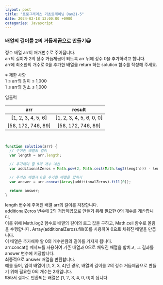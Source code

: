 ```yaml
---
layout: post
title: "프로그래머스 기초트레이닝 Day21-5"
date: 2024-02-18 12:00:00 +0900
categories: Javascript
---
```


### 배열의 길이를 2의 거듭제곱으로 만들기😀

정수 배열 arr이 매개변수로 주어집니다.<br>
arr의 길이가 2의 정수 거듭제곱이 되도록 arr 뒤에 정수 0을 추가하려고 합니다. <br>
arr에 최소한의 개수로 0을 추가한 배열을 return 하는 solution 함수를 작성해 주세요.<br>

※ 제한 사항<br>
1 ≤ arr의 길이 ≤ 1,000<br>
1 ≤ arr의 원소 ≤ 1,000<br>

입출력 <br>

|        arr         |          result          |
| :----------------: | :----------------------: |
| [1, 2, 3, 4, 5, 6] | [1, 2, 3, 4, 5, 6, 0, 0] |
| [58, 172, 746, 89] |    [58, 172, 746, 89]    |

<br>

```javascript
function solution(arr) {
  // 주어진 배열의 길이
  var length = arr.length;

  // 추가해야 할 0의 개수 계산
  var additionalZeros = Math.pow(2, Math.ceil(Math.log2(length))) - length;

  // 주어진 배열과 0을 추가한 배열을 합치기
  var answer = arr.concat(Array(additionalZeros).fill(0));

  return answer;
}
```

length 변수에 주어진 배열 arr의 길이를 저장합니다.<br>
additionalZeros 변수에 2의 거듭제곱으로 만들기 위해 필요한 0의 개수를 계산합니다. <br>
이를 위해 Math.log2 함수로 배열의 길이의 로그 값을 구하고, Math.ceil 함수로 올림을 수행합니다.
Array(additionalZeros).fill(0)를 사용하여 0으로 채워진 배열을 만듭니다. <br>
이 배열은 추가해야 할 0의 개수만큼의 길이를 가지게 됩니다.<br>
arr.concat() 메서드를 사용하여 기존 배열과 0으로 채워진 배열을 합치고, 그 결과를 answer 변수에 저장합니다.<br>
최종적으로 answer 배열을 반환합니다.<br>
예를 들어, 입력 배열이 [1, 2, 3, 4]인 경우, 배열의 길이를 2의 정수 거듭제곱으로 만들기 위해 필요한 0의 개수는 2개입니다.<br>
따라서 결과로 반환되는 배열은 [1, 2, 3, 4, 0, 0]이 됩니다.<br>

